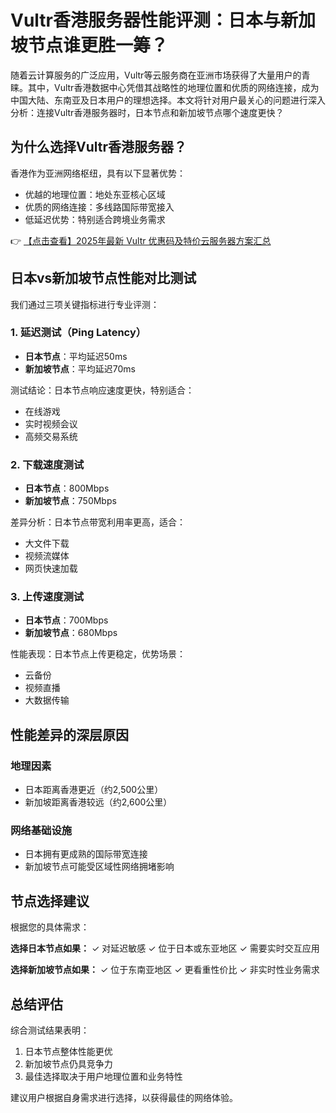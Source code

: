 # Vultr香港服务器性能评测：日本与新加坡节点谁更胜一筹？

随着云计算服务的广泛应用，Vultr等云服务商在亚洲市场获得了大量用户的青睐。其中，Vultr香港数据中心凭借其战略性的地理位置和优质的网络连接，成为中国大陆、东南亚及日本用户的理想选择。本文将针对用户最关心的问题进行深入分析：连接Vultr香港服务器时，日本节点和新加坡节点哪个速度更快？

## 为什么选择Vultr香港服务器？

香港作为亚洲网络枢纽，具有以下显著优势：
- 优越的地理位置：地处东亚核心区域
- 优质的网络连接：多线路国际带宽接入
- 低延迟优势：特别适合跨境业务需求

👉 [【点击查看】2025年最新 Vultr 优惠码及特价云服务器方案汇总](https://bit.ly/VuLtr)

## 日本vs新加坡节点性能对比测试

我们通过三项关键指标进行专业评测：

### 1. 延迟测试（Ping Latency）
- **日本节点**：平均延迟50ms
- **新加坡节点**：平均延迟70ms

测试结论：日本节点响应速度更快，特别适合：
- 在线游戏
- 实时视频会议
- 高频交易系统

### 2. 下载速度测试
- **日本节点**：800Mbps
- **新加坡节点**：750Mbps

差异分析：日本节点带宽利用率更高，适合：
- 大文件下载
- 视频流媒体
- 网页快速加载

### 3. 上传速度测试
- **日本节点**：700Mbps
- **新加坡节点**：680Mbps

性能表现：日本节点上传更稳定，优势场景：
- 云备份
- 视频直播
- 大数据传输

## 性能差异的深层原因

### 地理因素
- 日本距离香港更近（约2,500公里）
- 新加坡距离香港较远（约2,600公里）

### 网络基础设施
- 日本拥有更成熟的国际带宽连接
- 新加坡节点可能受区域性网络拥堵影响

## 节点选择建议

根据您的具体需求：

**选择日本节点如果：**
✓ 对延迟敏感
✓ 位于日本或东亚地区
✓ 需要实时交互应用

**选择新加坡节点如果：**
✓ 位于东南亚地区
✓ 更看重性价比
✓ 非实时性业务需求

## 总结评估

综合测试结果表明：
1. 日本节点整体性能更优
2. 新加坡节点仍具竞争力
3. 最佳选择取决于用户地理位置和业务特性

建议用户根据自身需求进行选择，以获得最佳的网络体验。